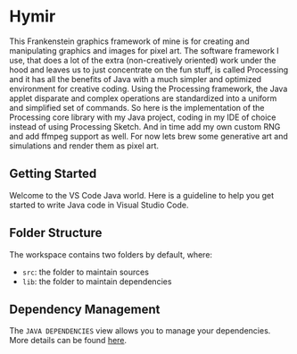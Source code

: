 # Hymir
This Frankenstein graphics framework of mine is for creating and manipulating graphics and images for pixel art. The software framework I use, that does a lot of the extra (non-creatively oriented) work under the hood and leaves us to just concentrate on the fun stuff, is called Processing and it has all the benefits of Java with a much simpler and optimized environment for creative coding. Using the Processing framework, the Java applet disparate and complex operations are standardized into a uniform and simplified set of commands. So here is the implementation of the Processing core library with my Java project, coding in my IDE of choice instead of using Processing Sketch. And in time add my own custom RNG and add ffmpeg support as well. For now lets brew some generative art and simulations and render them as pixel art.

## Getting Started

Welcome to the VS Code Java world. Here is a guideline to help you get started to write Java code in Visual Studio Code.

## Folder Structure

The workspace contains two folders by default, where:

- `src`: the folder to maintain sources
- `lib`: the folder to maintain dependencies

## Dependency Management

The `JAVA DEPENDENCIES` view allows you to manage your dependencies. More details can be found [here](https://github.com/microsoft/vscode-java-pack/blob/master/release-notes/v0.9.0.md#work-with-jar-files-directly).
